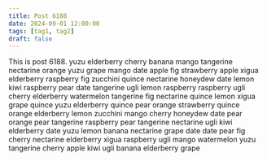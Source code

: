 ```yaml
---
title: Post 6188
date: 2024-09-01 12:00:00
tags: [tag1, tag2]
draft: false
---
```

This is post 6188.
yuzu
elderberry
cherry
banana
mango
tangerine
nectarine
orange
yuzu
grape
mango
date
apple
fig
strawberry
apple
xigua
elderberry
raspberry
fig
zucchini
quince
nectarine
honeydew
date
lemon
kiwi
raspberry
pear
date
tangerine
ugli
lemon
raspberry
raspberry
ugli
cherry
elderberry
watermelon
tangerine
fig
nectarine
quince
lemon
xigua
grape
quince
yuzu
elderberry
quince
pear
orange
strawberry
quince
orange
elderberry
lemon
zucchini
mango
cherry
honeydew
date
pear
orange
pear
tangerine
raspberry
pear
tangerine
nectarine
ugli
kiwi
elderberry
date
yuzu
lemon
banana
nectarine
grape
date
date
pear
fig
cherry
nectarine
elderberry
xigua
raspberry
ugli
mango
watermelon
yuzu
tangerine
cherry
apple
kiwi
ugli
banana
elderberry
grape

